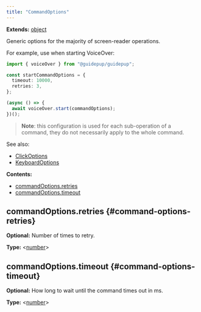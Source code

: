 ```yaml
---
title: "CommandOptions"
---
```


**Extends:** [object]

Generic options for the majority of screen-reader operations.

For example, use when starting VoiceOver:

```ts
import { voiceOver } from "@guidepup/guidepup";

const startCommandOptions = {
  timeout: 10000,
  retries: 3,
};

(async () => {
  await voiceOver.start(commandOptions);
})();
```

> **Note**: this configuration is used for each sub-operation of a command, they do not necessarily apply to the whole command.

See also:

- [ClickOptions]
- [KeyboardOptions]

**Contents:**

- [commandOptions.retries](./class-command-options#command-options-retries)
- [commandOptions.timeout](./class-command-options#command-options-timeout)

## commandOptions.retries {#command-options-retries}

**Optional:** Number of times to retry.

**Type:** &#60;[number]&#62;

## commandOptions.timeout {#command-options-timeout}

**Optional:** How long to wait until the command times out in ms.

**Type:** &#60;[number]&#62;

[clickoptions]: ./class-click-options "ClickOptions"
[keyboardoptions]: ./class-keyboard-options "KeyboardOptions"
[number]: https://developer.mozilla.org/en-US/docs/Web/JavaScript/Data_structures#Number_type "number"
[object]: https://developer.mozilla.org/en-US/docs/Web/JavaScript/Reference/Global_Objects/Object "object"
